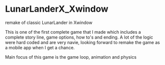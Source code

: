 LunarLanderX_Xwindow
====================

remake of classic LunarLander in Xwindow

This is one of the first complete game that I made which includes a complete story line, game options, how to's and ending. 
A lot of the logic were hard coded and are very navie, looking forward to remake the game as a mobile app when I get a chance.

Main focus of this game is the game loop, animation and physics
